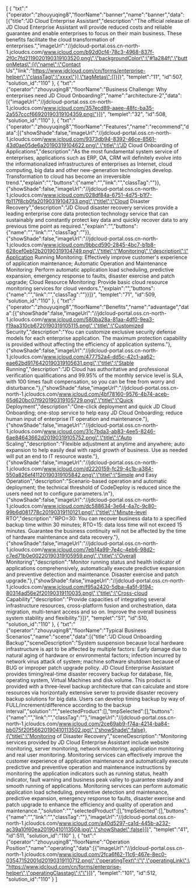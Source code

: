 [
	{
		"txt":"{\"operator\":\"zhouyuqing8\",\"floorName\":\"banner\",\"name\":\"banner\",\"data\":[{\"title\":\"JD Cloud Enterprise Assistant\",\"description\":\"The official release of JD Cloud Enterprise Assistant will provide reduced costs and reliable guarantee and enable enterprises to focus on their main business. These benefits facilitate the cloud transformation of enterprises.\",\"imageUrl\":\"//jdcloud-portal.oss.cn-north-1.jcloudcs.com/www.jcloud.com/b92d0cf4-78c3-4968-837f-2f0c7fd2119020190319103520.png\",\"backgroundColor\":\"#1a284f\",\"buttonMetas\":[{\"name\":\"Contact Us\",\"link\":\"https://www.jdcloud.com/cn/forms/enterprise-helper\",\"classTag\":\"xxxx\"}],\"tagMetas\":[]}]}",
		"templet":"11",
		"id":507,
		"solution_id":"110"
	},
	{
		"txt":"{\"operator\":\"zhouyuqing8\",\"floorName\":\"Business Challenge: Why enterprises need JD Cloud Onboarding?\",\"name\":\"architecture-2\",\"data\":[{\"imageUrl\":\"//jdcloud-portal.oss.cn-north-1.jcloudcs.com/www.jcloud.com/357ecd89-aaee-48fc-ba35-2a557cccf66920190319104359.png\"}]}",
		"templet":"32",
		"id":508,
		"solution_id":"110"
	},
	{
		"txt":"{\"operator\":\"zhouyuqing8\",\"floorName\":\"Features\",\"name\":\"recommend\",\"data\":[{\"showShade\":false,\"imageUrl\":\"//jdcloud-portal.oss.cn-north-1.jcloudcs.com/www.jcloud.com/9373db94-8392-46ce-8561-43d0ae05de6a20190319104622.png\",\"title\":\"JD Cloud Onboarding of Applications\",\"description\":\"As the most fundamental system service of enterprises, applications such as ERP, OA, CRM will definitely evolve into the informationalized infrastructures of enterprises as Internet, cloud computing, big data and other new-generation technologies develop. Transformation to cloud has become an irreversible trend.\",\"explain\":\"\",\"buttons\":{\"name\":\"\",\"link\":\"\",\"classTag\":\"\"}},{\"showShade\":false,\"imageUrl\":\"//jdcloud-portal.oss.cn-north-1.jcloudcs.com/www.jcloud.com/028df84a-6751-4d75-b1f7-fb117f8cb0fa20190319104733.png\",\"title\":\"Cloud Disaster Recovery\",\"description\":\"JD Cloud disaster recovery services provide a leading enterprise core data protection technology service that can sustainably and constantly protect key data and quickly recover data to any previous time point as required.\",\"explain\":\"\",\"buttons\":{\"name\":\"\",\"link\":\"\",\"classTag\":\"\"}},{\"showShade\":false,\"imageUrl\":\"//jdcloud-portal.oss.cn-north-1.jcloudcs.com/www.jcloud.com/9bbcd590-2845-4bc7-b1b8-628cef0eb12b20190319104749.png\",\"title\":\"Monitoring\",\"description\":\"Application Running Monitoring: Effectively improve customer's experience of application maintenance; Automatic Operation and Maintenance Monitoring: Perform automatic application load scheduling, predictive expansion, emergency response to faults, disaster exercise and patch upgrade; Cloud Resource Monitoring: Provide basic cloud resource monitoring services for cloud vendors.\",\"explain\":\"\",\"buttons\":{\"name\":\"\",\"link\":\"\",\"classTag\":\"\"}}]}",
		"templet":"71",
		"id":509,
		"solution_id":"110"
	},
	{
		"txt":"{\"operator\":\"zhouyuqing8\",\"floorName\":\"Benefits\",\"name\":\"advantage\",\"data\":[{\"showShade\":false,\"imageUrl\":\"//jdcloud-portal.oss.cn-north-1.jcloudcs.com/www.jcloud.com/580ba28a-81aa-4df0-9ea3-f19aa310cb6720190319105115.png\",\"title\":\"Customized Security\",\"description\":\"You can customize exclusive security defense models for each enterprise application. The maximum protection capability is provided without affecting the efficiency of application systems.\"},{\"showShade\":false,\"imageUrl\":\"//jdcloud-portal.oss.cn-north-1.jcloudcs.com/www.jcloud.com/477752a4-dd5c-42c1-aa62-eae62bd9176420190319105631.png\",\"title\":\"Stable Running\",\"description\":\"JD Cloud has authoritative and professional verification qualifications and 99.95% of the monthly service level is SLA, with 100 times fault compensation, so you can be free from worry and disturbance.\"},{\"showShade\":false,\"imageUrl\":\"//jdcloud-portal.oss.cn-north-1.jcloudcs.com/www.jcloud.com/4bf78160-9576-4b74-aceb-65d620bc07f920190319105729.png\",\"title\":\"Quick Deployment\",\"description\":\"One-click deployment and quick JD Cloud Onboarding; one-stop service to help easy JD Cloud Onboarding; reduce human input of enterprise IT operation and maintenance.\"},{\"showShade\":false,\"imageUrl\":\"//jdcloud-portal.oss.cn-north-1.jcloudcs.com/www.jcloud.com/31c7bda3-ab83-4ee5-8246-6ae84643662d20190319105752.png\",\"title\":\"Auto Scaling\",\"description\":\"Flexible adjustment at anytime and anywhere; auto expansion to help easily deal with rapid growth of business. Use as needed will put an end to IT resource waste.\"},{\"showShade\":false,\"imageUrl\":\"//jdcloud-portal.oss.cn-north-1.jcloudcs.com/www.jcloud.com/d2220159-fc29-4c1b-a384-550a826ef41120190319105842.png\",\"title\":\"Simple and Easy Operation\",\"description\":\"Scenario-based operation and automatic deployment; the technical threshold of CodeDeploy is reduced since the users need not to configure parameters.\\n\"},{\"showShade\":false,\"imageUrl\":\"//jdcloud-portal.oss.cn-north-1.jcloudcs.com/www.jcloud.com/dc588634-3e64-4a7c-9c80-99b6d081778c20190319110121.png\",\"title\":\"Minute-level RTO\",\"description\":\"RPO=30: You can recover business data to a specified backup time within 30 minutes; RTO=15: data loss time will not exceed 15 minutes. Guarantee the business continuity will not be affected by the time of hardware maintenance and data recovery.\"},{\"showShade\":false,\"imageUrl\":\"//jdcloud-portal.oss.cn-north-1.jcloudcs.com/www.jcloud.com/7eb14a99-7e4c-4eb6-98d2-c7ed71b0e00220190319105959.png\",\"title\":\"Overall Monitoring\",\"description\":\"Monitor running status and health indicator of applications comprehensively, automatically execute predictive expansion and preventive detection and maintenance. Disaster exercise and patch upgrade.\"},{\"showShade\":false,\"imageUrl\":\"//jdcloud-portal.oss.cn-north-1.jcloudcs.com/www.jcloud.com/f95a2420-5dba-4a5f-9194-80314ad56e2f20190319110035.png\",\"title\":\"Cross-cloud Capability\",\"description\":\"Provide capacities of integrating several infrastructure resources, cross-platform fusion and orchestration, data migration, multi-tenant access and so on. Improve the overall business system stability and flexibility.\"}]}",
		"templet":"51",
		"id":510,
		"solution_id":"110"
	},
	{
		"txt":"{\"operator\":\"zhouyuqing8\",\"floorName\":\"Typical Business Scenarios\",\"name\":\"scene\",\"data\":[{\"title\":\"JD Cloud Onboarding Backup\",\"sceneDescription\":\"System suspension because local hardware infrastructure is apt to be affected by multiple factors: Early damage due to natural aging of hardware or environmental factors; infection incurred by network virus attack of system; machine software shutdown because of BUG or improper patch upgrade policy. JD Cloud Enterprise Assistant provides timing/real-time disaster recovery backup for database, file, operating system, Virtual Machines and disk volume. This product is provided with a three-level backup architecture that can calculate and store resources via horizontally extensive server to provide disaster recovery backup solutions for big data. Users can develop timing backup by way of FULL/increment/difference according to the backup interval\",\"solution\":\"\",\"selectedProduct\":[],\"tmpSelected\":[],\"buttons\":{\"name\":\"\",\"link\":\"\",\"classTag\":\"\"},\"imageUrl\":\"//jdcloud-portal.oss.cn-north-1.jcloudcs.com/www.jcloud.com/2ce69ab9-f74a-4214-ba84-bb075f20f56620190410113502.jpg\",\"showShade\":false},{\"title\":\"Monitoring of Disaster Recovery\",\"sceneDescription\":\"Monitoring services provided by JD Cloud Enterprise Assistant include website monitoring, server monitoring, network monitoring, application monitoring and real user monitoring. Monitoring services can effectively improve the customer experience of application maintenance and automatically execute predictive and preventive operation and maintenance instructions by monitoring the application indicators such as running status, health indicator, fault warning and business peak valley to guarantee steady and smooth running of applications. Monitoring services can perform automatic application load scheduling, preventive detection and maintenance, predictive expansion, emergency response to faults, disaster exercise and patch upgrade to enhance the efficiency and quality of operation and maintenance.\",\"solution\":\"\",\"selectedProduct\":[],\"tmpSelected\":[],\"buttons\":{\"name\":\"\",\"link\":\"\",\"classTag\":\"\"},\"imageUrl\":\"//jdcloud-portal.oss.cn-north-1.jcloudcs.com/www.jcloud.com/a40d5297-ca1d-445b-a232-ac39a10f60ea20190410113508.jpg\",\"showShade\":false}]}",
		"templet":"41",
		"id":511,
		"solution_id":"110"
	},
	{
		"txt":"{\"operator\":\"zhouyuqing8\",\"floorName\":\"Operation Position\",\"name\":\"operating\",\"data\":[{\"imageUrl\":\"//jdcloud-portal.oss.cn-north-1.jcloudcs.com/www.jcloud.com/2fca6f62-11c6-467e-8ec0-03547152001d20190319110712.png\",\"operatingText\":\"\",\"operatingLink\":\"https://www.jdcloud.com/cn/forms/enterprise-helper\",\"operatingClasstag\":\"\"}]}",
		"templet":"101",
		"id":512,
		"solution_id":"110"
	}
]